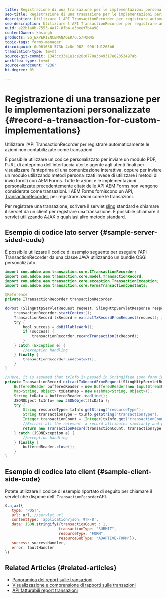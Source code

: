 ```yaml
---
title: Registrazione di una transazione per le implementazioni personalizzate
seo-title: Registrazione di una transazione per le implementazioni personalizzate
description: Utilizzare l'API TransactionRecorder per registrare automaticamente le azioni non contabilizzate come transazioni
seo-description: Utilizzare l'API TransactionRecorder per registrare automaticamente le azioni non contabilizzate come transazioni
uuid: a22b1a0b-7553-4a17-8fb4-a3bee97b4a98
contentOwner: khsingh
products: SG_EXPERIENCEMANAGER/6.5/FORMS
topic-tags: forms-manager
discoiquuid: 0d961630-573b-4c8e-902f-996f1d1265b6
translation-type: tm+mt
source-git-commit: 1343cc33a1e1ce26c0770a3b49317e82353497ab
workflow-type: tm+mt
source-wordcount: '236'
ht-degree: 0%

---
```



# Registrazione di una transazione per le implementazioni personalizzate {#record-a-transaction-for-custom-implementations}

Utilizzare l&#39;API TransactionRecorder per registrare automaticamente le azioni non contabilizzate come transazioni

È possibile utilizzare un codice personalizzato per inviare un modulo PDF, l&#39;URL di anteprima dell&#39;interfaccia utente agente agli utenti finali per visualizzare l&#39;anteprima di una comunicazione interattiva, oppure per inviare un modulo utilizzando metodi personalizzati invece di utilizzare i metodi di invio forniti con AEM Forms. Tutte le azioni e le implementazioni personalizzate precedentemente citate delle API AEM Forms non vengono considerate come transazioni. I AEM Forms forniscono un API, [TransactionRecorder](https://helpx.adobe.com/experience-manager/6-5/forms/javadocs/com/adobe/aem/transaction/core/ITransactionRecorder.html), per registrare azioni come le transazioni.

Per registrare una transazione, scrivere il servlet [sling](https://helpx.adobe.com/experience-manager/using/custom-sling-servlets.html) standard e chiamare il servlet da un client per registrare una transazione. È possibile chiamare il servlet utilizzando AJAX o qualsiasi altro metodo standard.

## Esempio di codice lato server {#sample-server-sided-code}

È possibile utilizzare il codice di esempio seguente per eseguire l&#39;API TransactionRecorder da una classe JAVA utilizzando un bundle OSGi personalizzato.

```java
import com.adobe.aem.transaction.core.ITransactionRecorder;
import com.adobe.aem.transaction.core.model.TransactionRecord;
import com.adobe.aem.transaction.core.exception.TransactionException;
import com.adobe.aem.transaction.core.FormsTransactionConstants;

@Reference
private ITransactionRecorder transactionRecorder;

doPost (SlingHttpServletRequest request, SlingHttpServletResponse response) {
    transactionRecorder.startContext();
    TransactionRecord txRecord = extractTxRecordFromRequest(request); //extract transaction relevant data from request
    try {
        bool success = doBillableWork();
        if (success) {
            transactionRecorder.recordTransaction(txRecord);
        }
    } catch (Exception e) {
        //exception handling
    } finally {
        transactionRecorder.endContext();
    }
}

//Here, it is assumed that txInfo is passed in Stringified json form in the ajax call (in data parameter). You can pass txInfo from client in any way that you find suitable.
private TransactionRecord extractTxRecordFromRequest(SlingHttpServletRequest request) {
    BufferedReader bufferedReader = new BufferedReader(new InputStreamReader(request.getInputStream()));
    Map<String, Object> txDataMap = new HashMap<String, Object>();
    String txData = bufferedReader.readLine();
    JSONObject txInfo= new JSONObject(txData );
    try {
        String resourceType= txInfo.getString("resourceType");
        String transactionType = txInfo.getString("transactionType");
        Integer transactionCount = (Integer)txInfo.get("transactionCount");
        //Extract all the relevant tx record attributes similarly and pass them in Transaction Record constructor as per the java doc}
        return new TransactionRecord(transactionCount, transactionType, resourceType, ..);
    } catch (JSONException e) {
        //exception handling
    } finally {
        bufferedReader.close();
    }
}
```

## Esempio di codice lato client {#sample-client-side-code}

Potete utilizzare il codice di esempio riportato di seguito per chiamare il servlet che dispone dell&#39; `TransactionRecorder`API.

```javascript
$.ajax({
   type: 'POST',
   url: url, //servlet url
   contentType: 'application/json; UTF-8',
   data: JSON.stringify({transactionCount : 1,
                        transactionType: "SUBMIT",
                        resourceType: "FORM",
                        resourceSubType: "ADAPTIVE-FORM"}),
   success: successHandler,
   error: faultHandler
})
```

## Related Articles {#related-articles}

* [Panoramica dei report sulle transazioni](/help/forms/using/transaction-reports-overview.md)
* [Visualizzazione e comprensione di rapporti sulle transazioni](/help/forms/using/viewing-and-understanding-transaction-reports.md)
* [API fatturabili report transazioni](/help/forms/using/transaction-reports-billable-apis.md)

